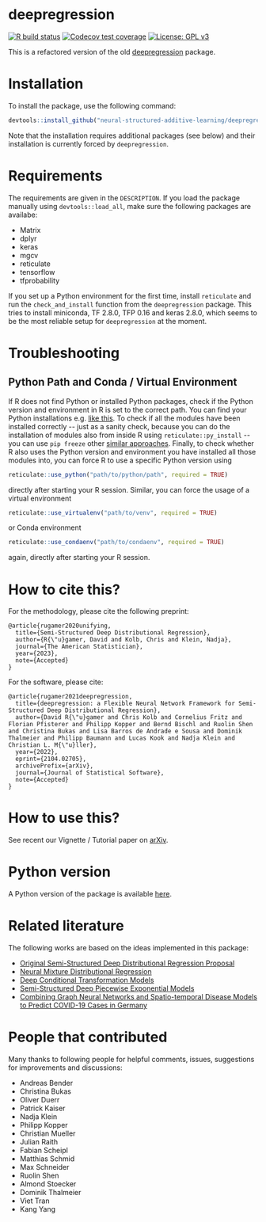 
# deepregression

[![R build status](https://github.com/neural-structured-additive-learning/deepregression/workflows/R-CMD-check/badge.svg)](https://github.com/neural-structured-additive-learning/deepregression/actions)
  [![Codecov test coverage](https://codecov.io/gh/neural-structured-additive-learning/deepregression/branch/main/graph/badge.svg)](https://codecov.io/gh/neural-structured-additive-learning/deepregression?branch=main)
[![License: GPL v3](https://img.shields.io/badge/License-GPLv3-blue.svg)](https://www.gnu.org/licenses/gpl-3.0)

This is a refactored version of the old [deepregression](https://github.com/davidruegamer/deepregression) package.

# Installation

To install the package, use the following command:
``` r
devtools::install_github("neural-structured-additive-learning/deepregression")
```
Note that the installation requires additional packages (see below) and their installation is currently forced by `deepregression`.

# Requirements

The requirements are given in the `DESCRIPTION`. If you load the package manually using `devtools::load_all`, make sure the following packages are availabe:

  - Matrix
  - dplyr
  - keras
  - mgcv
  - reticulate
  - tensorflow
  - tfprobability

If you set up a Python environment for the first time, install `reticulate` and run the `check_and_install` function from the `deepregression` package. This tries to install miniconda, TF 2.8.0, TFP 0.16 and keras 2.8.0, which seems to be the most reliable setup for `deepregression` at the moment.

# Troubleshooting

## Python Path and Conda / Virtual Environment

If R does not find Python or installed Python packages, check if the Python version and environment in R is set to the correct path. You can find your Python installations e.g. [like this](https://stackoverflow.com/questions/30464980/how-to-check-all-versions-of-python-installed-on-osx-and-centos). To check if all the modules have been installed correctly -- just as a sanity check, because you can do the installation of modules also from inside R using `reticulate::py_install` -- you can use `pip freeze` other [similar approaches](https://stackoverflow.com/questions/739993/how-can-i-get-a-list-of-locally-installed-python-modules). Finally, to check whether R also uses the Python version and environment you have installed all those modules into, you can force R to use a specific Python version using

```r
reticulate::use_python("path/to/python/path", required = TRUE)
```

directly after starting your R session. Similar, you can force the usage of a virtual environment

```r
reticulate::use_virtualenv("path/to/venv", required = TRUE)
```

or Conda environment

```r
reticulate::use_condaenv("path/to/condaenv", required = TRUE)
```

again, directly after starting your R session.

# How to cite this?

For the methodology, please cite the following preprint:

    @article{rugamer2020unifying,
      title={Semi-Structured Deep Distributional Regression},
      author={R{\"u}gamer, David and Kolb, Chris and Klein, Nadja},
      journal={The American Statistician},
      year={2023},
      note={Accepted}
    }
    
For the software, please cite:

    @article{rugamer2021deepregression,
      title={deepregression: a Flexible Neural Network Framework for Semi-Structured Deep Distributional Regression},
      author={David R{\"u}gamer and Chris Kolb and Cornelius Fritz and Florian Pfisterer and Philipp Kopper and Bernd Bischl and Ruolin Shen and Christina Bukas and Lisa Barros de Andrade e Sousa and Dominik Thalmeier and Philipp Baumann and Lucas Kook and Nadja Klein and Christian L. M{\"u}ller},
      year={2022},
      eprint={2104.02705},
      archivePrefix={arXiv},
      journal={Journal of Statistical Software},
      note={Accepted}
    }

# How to use this?

See recent our Vignette / Tutorial paper on [arXiv](https://arxiv.org/abs/2104.02705).

# Python version

A Python version of the package is available [here](https://github.com/HelmholtzAI-Consultants-Munich/PySDDR). 

# Related literature

The following works are based on the ideas implemented in this package:

* [Original Semi-Structured Deep Distributional Regression Proposal](https://arxiv.org/abs/2002.05777)
* [Neural Mixture Distributional Regression](https://arxiv.org/abs/2010.06889)
* [Deep Conditional Transformation Models](https://arxiv.org/abs/2010.07860)
* [Semi-Structured Deep Piecewise Exponential Models](https://arxiv.org/abs/2011.05824)
* [Combining Graph Neural Networks and Spatio-temporal Disease Models to Predict COVID-19 Cases in Germany](https://arxiv.org/abs/2101.00661)

# People that contributed

Many thanks to following people for helpful comments, issues, suggestions for improvements and discussions: 

* Andreas Bender
* Christina Bukas
* Oliver Duerr
* Patrick Kaiser
* Nadja Klein
* Philipp Kopper
* Christian Mueller
* Julian Raith
* Fabian Scheipl
* Matthias Schmid
* Max Schneider
* Ruolin Shen
* Almond Stoecker
* Dominik Thalmeier
* Viet Tran
* Kang Yang
